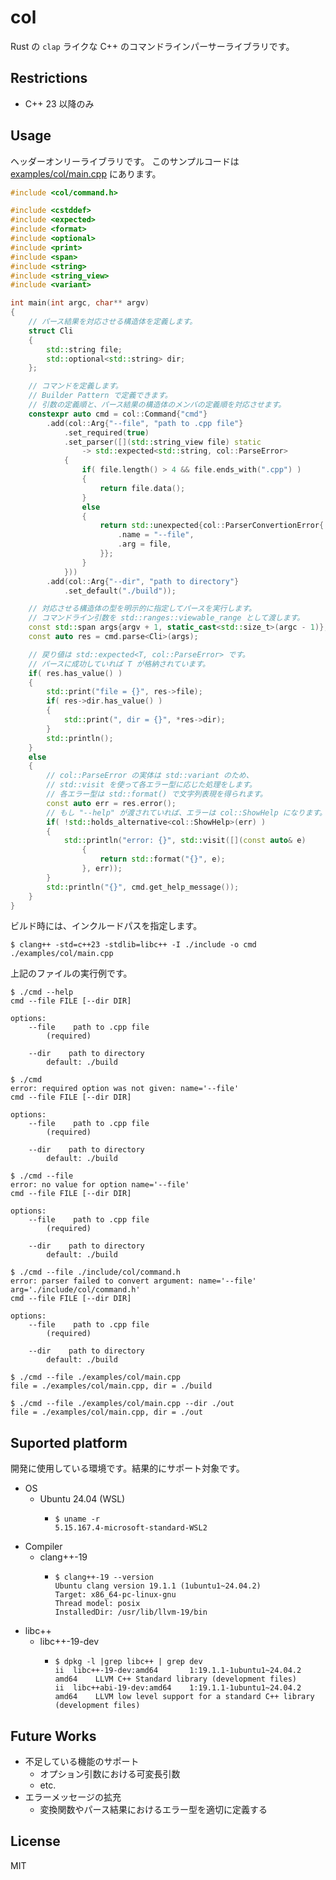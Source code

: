 # col

Rust の `clap` ライクな C++ のコマンドラインパーサーライブラリです。

## Restrictions
- C++ 23 以降のみ

## Usage

ヘッダーオンリーライブラリです。
このサンプルコードは [examples/col/main.cpp](./examples/col/main.cpp) にあります。

```cpp
#include <col/command.h>

#include <cstddef>
#include <expected>
#include <format>
#include <optional>
#include <print>
#include <span>
#include <string>
#include <string_view>
#include <variant>

int main(int argc, char** argv)
{
    // パース結果を対応させる構造体を定義します。
    struct Cli
    {
        std::string file;
        std::optional<std::string> dir;
    };

    // コマンドを定義します。
    // Builder Pattern で定義できます。
    // 引数の定義順と、パース結果の構造体のメンバの定義順を対応させます。
    constexpr auto cmd = col::Command{"cmd"}
        .add(col::Arg{"--file", "path to .cpp file"}
            .set_required(true)
            .set_parser([](std::string_view file) static
                -> std::expected<std::string, col::ParseError>
            {
                if( file.length() > 4 && file.ends_with(".cpp") )
                {
                    return file.data();
                }
                else
                {
                    return std::unexpected{col::ParserConvertionError{
                        .name = "--file",
                        .arg = file,
                    }};
                }
            }))
        .add(col::Arg{"--dir", "path to directory"}
            .set_default("./build"));

    // 対応させる構造体の型を明示的に指定してパースを実行します。
    // コマンドライン引数を std::ranges::viewable_range として渡します。
    const std::span args{argv + 1, static_cast<std::size_t>(argc - 1)};
    const auto res = cmd.parse<Cli>(args);

    // 戻り値は std::expected<T, col::ParseError> です。
    // パースに成功していれば T が格納されています。
    if( res.has_value() )
    {
        std::print("file = {}", res->file);
        if( res->dir.has_value() )
        {
            std::print(", dir = {}", *res->dir);
        }
        std::println();
    }
    else
    {
        // col::ParseError の実体は std::variant のため、
        // std::visit を使って各エラー型に応じた処理をします。
        // 各エラー型は std::format() で文字列表現を得られます。
        const auto err = res.error();
        // もし "--help" が渡されていれば、エラーは col::ShowHelp になります。
        if( !std::holds_alternative<col::ShowHelp>(err) )
        {
            std::println("error: {}", std::visit([](const auto& e)
                {
                    return std::format("{}", e);
                }, err));
        }
        std::println("{}", cmd.get_help_message());
    }
}

```

ビルド時には、インクルードパスを指定します。
```
$ clang++ -std=c++23 -stdlib=libc++ -I ./include -o cmd ./examples/col/main.cpp
```

上記のファイルの実行例です。
```
$ ./cmd --help
cmd --file FILE [--dir DIR]

options:
    --file    path to .cpp file
        (required)

    --dir    path to directory
        default: ./build

```

```
$ ./cmd
error: required option was not given: name='--file'
cmd --file FILE [--dir DIR]

options:
    --file    path to .cpp file
        (required)

    --dir    path to directory
        default: ./build
```

```
$ ./cmd --file
error: no value for option name='--file'
cmd --file FILE [--dir DIR]

options:
    --file    path to .cpp file
        (required)

    --dir    path to directory
        default: ./build

```

```
$ ./cmd --file ./include/col/command.h 
error: parser failed to convert argument: name='--file' arg='./include/col/command.h'
cmd --file FILE [--dir DIR]

options:
    --file    path to .cpp file
        (required)

    --dir    path to directory
        default: ./build

```

```
$ ./cmd --file ./examples/col/main.cpp 
file = ./examples/col/main.cpp, dir = ./build
```

```
$ ./cmd --file ./examples/col/main.cpp --dir ./out
file = ./examples/col/main.cpp, dir = ./out
```

## Suported platform

開発に使用している環境です。結果的にサポート対象です。

- OS
  - Ubuntu 24.04 (WSL)
    - ```
      $ uname -r
      5.15.167.4-microsoft-standard-WSL2
      ```
- Compiler
  - clang++-19
    - ```
      $ clang++-19 --version
      Ubuntu clang version 19.1.1 (1ubuntu1~24.04.2)
      Target: x86_64-pc-linux-gnu
      Thread model: posix
      InstalledDir: /usr/lib/llvm-19/bin
      ```
- libc++
  - libc++-19-dev
    - ```
      $ dpkg -l |grep libc++ | grep dev
      ii  libc++-19-dev:amd64       1:19.1.1-1ubuntu1~24.04.2   amd64    LLVM C++ Standard library (development files)
      ii  libc++abi-19-dev:amd64    1:19.1.1-1ubuntu1~24.04.2   amd64    LLVM low level support for a standard C++ library (development files)
      ```

## Future Works
- 不足している機能のサポート
  - オプション引数における可変長引数
  - etc.
- エラーメッセージの拡充
  - 変換関数やパース結果におけるエラー型を適切に定義する


## License
MIT
